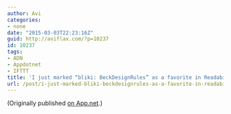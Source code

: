 ```yaml
---
author: Avi
categories:
- none
date: "2015-03-03T22:23:16Z"
guid: http://aviflax.com/?p=10237
id: 10237
tags:
- ADN
- Appdotnet
- IFTTT
title: 'I just marked “bliki: BeckDesignRules” as a favorite in Readability. http://www.readability.com/articles/jjoqqqw4'
url: /post/i-just-marked-bliki-beckdesignrules-as-a-favorite-in-readability-httpwww-readability-comarticlesjjoqqqw4/
---
```

(Originally published [on App.net](http://alpha.app.net/aviflax/post/54328425).)